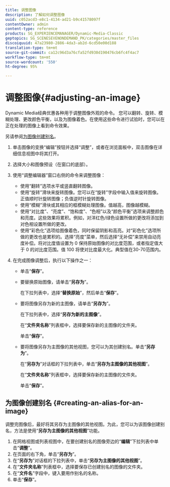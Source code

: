 ```yaml
---
title: 调整图像
description: 了解如何调整图像
uuid: c052acd3-e8c1-4134-ad21-b9c41578097f
contentOwner: admin
content-type: reference
products: SG_EXPERIENCEMANAGER/Dynamic-Media-Classic
geptopics: SG_SCENESEVENONDEMAND_PK/categories/master_files
discoiquuid: 47a23980-2886-4da3-ab2d-6cd50e00d188
translation-type: tm+mt
source-git-commit: ca12c96d3a76cfa52fd930d190476cb6fc4f4ac7
workflow-type: tm+mt
source-wordcount: '550'
ht-degree: 95%

---
```



# 调整图像{#adjusting-an-image}

Dynamic Media经典优惠各种用于调整图像外观的命令。 您可以翻转、旋转、模糊处理、更改颜色平衡，以及为图像着色。在使用这些命令进行试验时，您可以在正在处理的图像上看到命令效果。

另请参阅[为图像创建别名](adjusting-image.md#creating_an_alias_for_an_image)。

1. 单击图像的变换“编辑”按钮并选择“调整”，或者在浏览面板中，双击图像在详细信息视图中将其打开。
1. 选择大小和图像预设（在窗口的底部）。
1. 使用“调整编辑器”窗口右侧的命令来调整图像：

   * 使用“翻转”选项水平或竖直翻转图像。
   * 使用“旋转”滑块来旋转图像。您可以在“旋转”字段中输入值来旋转图像。正值顺时针旋转图像；负值逆时针旋转图像。
   * 使用“模糊”滑块或其相应的框模糊处理图像。值越高，图像越模糊。
   * 使用“对比度”、“亮度”、“饱和度”、“色相”以及“颜色平衡”选项来调整颜色和亮度。这些效果将累积。例如，对洋红色/绿色设置所做的更改将添加到对色相设置所做的更改。
   * 使用“彩色化”选项给图像着色，同时保留阴影和高亮。对“彩色化”选项所做的更改也是累积的。选择“亮度”菜单，然后选择“无补偿”来禁用自动亮度补偿。将对比度值设置为 0 保持原始图像的对比度范围，或者指定值大于 0 的对比度范围。值 100 将使对比度最大化。典型值在30-70范围内。

1. 在完成图像调整后，执行以下操作之一：

   * 单击“**保存**”。
   * 要替换原始图像，请单击“**另存为**”。

      在下拉列表中，选择“**替换原始**”，然后单击“**保存**”。

   * 要将图像另存为新的主图像，请单击“**另存为**”。

      在下拉列表中，选择“**另存为新的主图像**”。

      在“**文件夹名称**”列表框中，选择要保存新的主图像的文件夹。

      单击“**保存**”。

   * 要将图像另存为主图像的其他视图，您可以为其创建别名。单击“**另存为**”。

      在“**另存为**”对话框的下拉列表中，单击“**另存为主图像的其他视图**”。

      在“**文件夹名称**”列表框中，选择要保存新的主图像的文件夹。

      单击“**保存**”。

## 为图像创建别名 {#creating-an-alias-for-an-image}

调整完图像后，最好将其另存为主图像的其他视图。为此，您可以为该图像创建别名，方法是使用“**另存为主图像的其他视图**”功能。

1. 在网格视图或列表视图中，在要创建别名的图像旁边的“**编辑**”下拉列表中单击“**调整**”。
1. 在页面的右下角，单击“**另存为**”。
1. 在“**另存为**”对话框的下拉列表中，单击“**另存为主图像的其他视图**”。
1. 在“**文件夹名称**”列表框中，选择要保存已创建别名的图像的文件夹。
1. 在“**文件名**”字段中，键入要用作别名的名称。
1. 单击“**保存**”。

